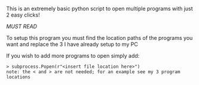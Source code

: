 This is an extremely basic python script to open multiple programs with just 2 easy clicks!

*MUST READ*

To setup this program you must find the location paths of the programs 
you want and replace the 3 I have already setup to my PC

If you wish to add more programs to open simply add:

	> subprocess.Popen(r"<insert file location here>")
	note: the < and > are not needed; for an example see my 3 program locations
